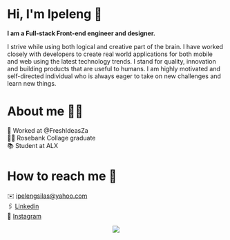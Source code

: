 <h1><b>Hi, I'm Ipeleng 👋</b></h1>
<b>I am a Full-stack Front-end engineer and designer. </b>

I strive while using both logical and creative part of the brain. I have worked closely with developers to create real world applications for both mobile and web using the latest technology trends. I stand for quality,  innovation and building products that are useful to humans. I am highly motivated and self-directed individual who is always eager to take on new challenges and learn new things.

<h1><b>About me 👱‍♂️</b></h1>
💼 Worked at @FreshIdeasZa <br>
👨‍🎓 Rosebank Collage graduate <br>
📚 Student at ALX <br>

<h1><b>How to reach me 🤩</b></h1>
✉️ <a href="ipelengsilas@yahoo.com">ipelengsilas@yahoo.com</a><br>
🖇️ <a href="www.linkedin.com/in/ipeleng-lebelo-7bb83725b">Linkedin</a><br>
📸 <a href="https://instagram.com/ipelengsilas2021?igshid=MmIzYWVlNDQ5Yg==">Instagram</a>


<p align="center">
  <a href="https://skillicons.dev">
    <img src="https://skillicons.dev/icons?i=git,kubernetes,docker,c,vim" />
  </a>
</p>





